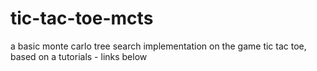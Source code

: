 # tic-tac-toe-mcts
a basic monte carlo tree search implementation on the game tic tac toe, based on a tutorials - links below
